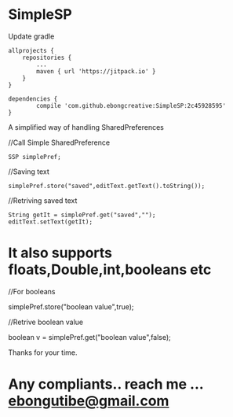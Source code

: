 # SimpleSP
Update gradle
   
    allprojects {
		repositories {
			...
			maven { url 'https://jitpack.io' }
		}
	}
    
	dependencies {
	        compile 'com.github.ebongcreative:SimpleSP:2c45928595'
	}

A simplified way of handling SharedPreferences

//Call Simple SharedPreference

    SSP simplePref;
    
//Saving text

    simplePref.store("saved",editText.getText().toString());
    
//Retriving saved text

    String getIt = simplePref.get("saved","");
    editText.setText(getIt);
    
    
# It also supports floats,Double,int,booleans etc

//For booleans

simplePref.store("boolean value",true);

//Retrive boolean value

boolean v = simplePref.get("boolean value",false);

Thanks for your time.

# Any compliants.. reach me ... ebongutibe@gmail.com
